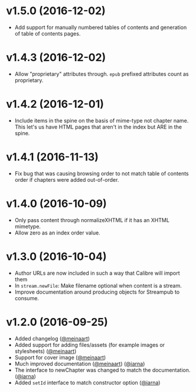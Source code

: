 # v1.5.0 (2016-12-02)

* Add support for manually numbered tables of contents and generation of
  table of contents pages.

# v1.4.3 (2016-12-02)

* Allow "proprietary" attributes through. `epub` prefixed attributes count as proprietary.

# v1.4.2 (2016-12-01)

* Include items in the spine on the basis of mime-type not chapter name.
  This let's us have HTML pages that aren't in the index but ARE in the
  spine.

# v1.4.1 (2016-11-13)

* Fix bug that was causing browsing order to not match table of contents
  order if chapters were added out-of-order.

# v1.4.0 (2016-10-09)

* Only pass content through normalizeXHTML if it has an XHTML mimetype.
* Allow zero as an index order value.

# v1.3.0 (2016-10-04)

* Author URLs are now included in such a way that Calibre will import them
* In `stream.newFile`: Make filename optional when content is a stream.
* Improve documentation around producing objects for Streampub to consume.

# v1.2.0 (2016-09-25)

* Added changelog ([@meinaart](https://github.com/meinaart))
* Added support for adding files/assets (for example images or stylesheets) ([@meinaart](https://github.com/meinaart))
* Support for cover image ([@meinaart](https://github.com/meinaart))
* Much improved documentation ([@meinaart](https://github.com/meinaart)) ([@iarna](https://github.com/iarna))
* The interface to newChapter was changed to match the documentation. ([@iarna](https://github.com/iarna))
* Added `setId` interface to match constructor option ([@iarna](https://github.com/iarna))
